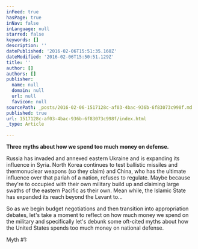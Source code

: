 ```yaml
---
inFeed: true
hasPage: true
inNav: false
inLanguage: null
starred: false
keywords: []
description: ''
datePublished: '2016-02-06T15:51:35.160Z'
dateModified: '2016-02-06T15:50:51.129Z'
title: ''
author: []
authors: []
publisher:
  name: null
  domain: null
  url: null
  favicon: null
sourcePath: _posts/2016-02-06-1517128c-af03-4bac-936b-6f83073c998f.md
published: true
url: 1517128c-af03-4bac-936b-6f83073c998f/index.html
_type: Article

---
```

**Three myths about how we spend too much money on defense.**

Russia has invaded and annexed eastern Ukraine and is expanding its influence in Syria.  North Korea continues to test ballistic missiles and thermonuclear weapons (so they claim) and China, who has the ultimate influence over that pariah of a nation, refuses to regulate.  Maybe because they're to occupied with their own military build up and claiming large swaths of the eastern Pacific as their own.  Mean while, the Islamic State has expanded its reach beyond the Levant to...

So as we begin budget negotiations and then transition into appropriation debates, let's take a moment to reflect on how much money we spend on the military and specifically let's debunk some oft-cited myths about how the United States spends too much money on national defense.

Myth \#1: